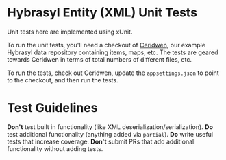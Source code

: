 # Hybrasyl Entity (XML) Unit Tests

Unit tests here are implemented using xUnit.

To run the unit tests, you'll need a checkout of [Ceridwen](https://github.com/hybrasyl/ceridwen), our example Hybrasyl data repository containing items, maps, etc.
The tests are geared towards Ceridwen in terms of total numbers of different files, etc. 

To run the tests, check out Ceridwen, update the `appsettings.json` to point to the checkout, and then run the tests.

# Test Guidelines

**Don't** test built in functionality (like XML deserialization/serialization).
**Do** test additional functionality (anything added via `partial`).
**Do** write useful tests that increase coverage.
**Don't** submit PRs that add additional functionality without adding tests.

